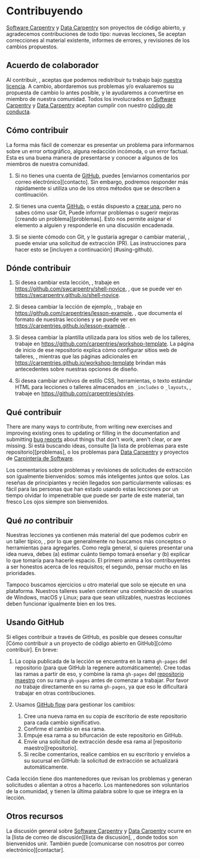 # Contribuyendo

[Software Carpentry][swc-site] y [Data Carpentry][dc-site] son proyectos de código abierto,
y agradecemos contribuciones de todo tipo:
nuevas lecciones,
Se aceptan correcciones al material existente,
informes de errores,
y revisiones de los cambios propuestos.

## Acuerdo de colaborador

Al contribuir,
, aceptas que podemos redistribuir tu trabajo bajo [nuestra licencia](LICENSE.md).
A cambio,
abordaremos sus problemas y/o evaluaremos su propuesta de cambio lo antes posible,
y le ayudaremos a convertirse en miembro de nuestra comunidad.
Todos los involucrados en [Software Carpentry][swc-site] y [Data Carpentry][dc-site]
aceptan cumplir con nuestro [código de conducta](CONDUCT.md).

## Cómo contribuir

La forma más fácil de comenzar es presentar un problema
para informarnos sobre un error ortográfico,
alguna redacción incómoda,
o un error factual.
Esta es una buena manera de presentarse
y conocer a algunos de los miembros de nuestra comunidad.

1. Si no tienes una cuenta de [GitHub][github],
   puedes \[enviarnos comentarios por correo electrónico]\[contacto].
   Sin embargo,
   podremos responder más rápidamente si utiliza uno de los otros métodos que se describen a continuación.

2. Si tienes una cuenta [GitHub][github],
   o estás dispuesto a [crear una][github-join],
   pero no sabes cómo usar Git,
   Puede informar problemas o sugerir mejoras \[creando un problema]\[problemas].
   Esto nos permite asignar el elemento a alguien
   y responderle en una discusión encadenada.

3. Si se siente cómodo con Git,
   y le gustaría agregar o cambiar material,
   , puede enviar una solicitud de extracción (PR).
   Las instrucciones para hacer esto se [incluyen a continuación] (#using-github).

## Dónde contribuir

1. Si desea cambiar esta lección,
   , trabaje en <https://github.com/swcarpentry/shell-novice>,
   , que se puede ver en <https://swcarpentry.github.io/shell-novice>.

2. Si desea cambiar la lección de ejemplo,
   , trabaje en <https://github.com/carpentries/lesson-example>,
   , que documenta el formato de nuestras lecciones
   y se puede ver en <https://carpentries.github.io/lesson-example>. .

3. Si desea cambiar la plantilla utilizada para los sitios web de los talleres,
   trabaje en <https://github.com/carpentries/workshop-template>.
   La página de inicio de ese repositorio explica cómo configurar sitios web de talleres,
   , mientras que las páginas adicionales en <https://carpentries.github.io/workshop-template>
   brindan más antecedentes sobre nuestras opciones de diseño.

4. Si desea cambiar archivos de estilo CSS, herramientas,
   o texto estándar HTML para lecciones o talleres almacenados en `_includes` o `_layouts`,
   , trabaje en <https://github.com/carpentries/styles>.

## Qué contribuir

There are many ways to contribute,
from writing new exercises and improving existing ones
to updating or filling in the documentation
and submitting [bug reports][issues]
about things that don't work, aren't clear, or are missing.
Si está buscando ideas,
consulte \[la lista de problemas para este repositorio]\[problemas],
o los problemas para [Data Carpentry][dc-issues]
y proyectos de [Carpintería de Software][swc-issues].

Los comentarios sobre problemas y revisiones de solicitudes de extracción son igualmente bienvenidos:
somos más inteligentes juntos que solos.
Las reseñas de principiantes y recién llegados son particularmente valiosas:
es fácil para las personas que han estado usando estas lecciones por un tiempo
olvidar lo impenetrable que puede ser parte de este material,
tan fresco Los ojos siempre son bienvenidos.

## Qué _no_ contribuir

Nuestras lecciones ya contienen más material del que podemos cubrir en un taller típico,
, por lo que generalmente _no_ buscamos más conceptos o herramientas para agregarles.
Como regla general,
si quieres presentar una idea nueva,
debes (a) estimar cuánto tiempo tomará enseñar
y (b) explicar lo que tomaría para hacerle espacio.
El primero anima a los contribuyentes a ser honestos acerca de los requisitos;
el segundo, pensar mucho en las prioridades.

Tampoco buscamos ejercicios u otro material que solo se ejecute en una plataforma.
Nuestros talleres suelen contener una combinación de usuarios de Windows, macOS y Linux;
para que sean utilizables,
nuestras lecciones deben funcionar igualmente bien en los tres.

## Usando GitHub

Si eliges contribuir a través de GitHub,
es posible que desees consultar
\[Cómo contribuir a un proyecto de código abierto en GitHub]\[cómo contribuir].
En breve:

1. La copia publicada de la lección se encuentra en la rama `gh-pages` del repositorio
   (para que GitHub la regenere automáticamente).
   Cree todas las ramas a partir de eso,
   y combine la rama `gh-pages` del [repositorio maestro][repo] con su rama `gh-pages`
   antes de comenzar a trabajar.
   Por favor _no_ trabaje directamente en su rama `gh-pages`,
   ya que eso le dificultará trabajar en otras contribuciones.

2. Usamos [GitHub flow][github-flow] para gestionar los cambios:
   1. Cree una nueva rama en su copia de escritorio de este repositorio para cada cambio significativo.
   2. Confirme el cambio en esa rama.
   3. Empuje esa rama a su bifurcación de este repositorio en GitHub.
   4. Envíe una solicitud de extracción desde esa rama al \[repositorio maestro]\[repositorio].
   5. Si recibe comentarios,
      realice cambios en su escritorio y envíelos a su sucursal en GitHub:
      la solicitud de extracción se actualizará automáticamente.

Cada lección tiene dos mantenedores que revisan los problemas y generan solicitudes
o alientan a otros a hacerlo.
Los mantenedores son voluntarios de la comunidad,
y tienen la última palabra sobre lo que se integra en la lección.

## Otros recursos

La discusión general sobre [Software Carpentry][swc-site] y [Data Carpentry][dc-site]
ocurre en la \[lista de correo de discusión]\[lista de discusión],
, donde todos son bienvenidos unir.
También puede \[comunicarse con nosotros por correo electrónico]\[contactar].

[contact]: <correo a:admin@software-carpentry.org>
[dc-issues]: <https://github.com/issues?q=user%3Acarpintería de datos>
[dc-lessons]: http://datacarpentry.org/lessons/
[dc-site]: http://datacarpentry.org/
[discuss-list]: http://lists.software-carpentry.org/listinfo/discuss
[github]: http://github.com
[github-flow]: https://guides.github.com/introduction/flow/
[github-join]: https://github.com/join
[how-contribute]: https://egghead.io/series/how-to-contribute-to-an-open-source-project-on-github
[issues]: https://github.com/swcarpentry/shell-novice/issues/
[repo]: https://github.com/swcarpentry/shell-novice/
[swc-issues]: https://github.com/issues?q=user%3Aswcarpentry
[swc-lessons]: http://software-carpentry.org/lessons/
[swc-site]: http://software-carpentry.org/
